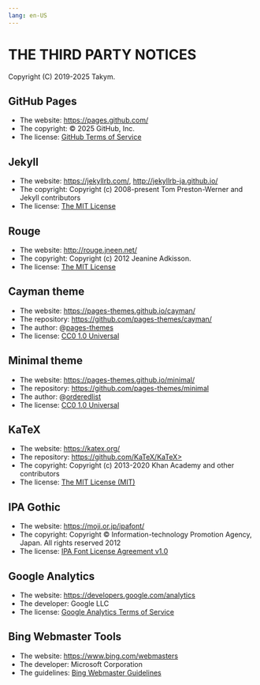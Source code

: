 ```yaml
---
lang: en-US
---
```

# THE THIRD PARTY NOTICES
Copyright (C) 2019-2025 Takym.

## GitHub Pages
* The website: <https://pages.github.com/>
* The copyright: &copy; 2025 GitHub, Inc.
* The license: [GitHub Terms of Service](https://help.github.com/en/articles/github-terms-of-service)

## Jekyll
* The website: <https://jekyllrb.com/>, <http://jekyllrb-ja.github.io/>
* The copyright: Copyright (c) 2008-present Tom Preston-Werner and Jekyll contributors
* The license: [The MIT License](https://github.com/jekyll/jekyll/blob/master/LICENSE)

## Rouge
* The website: <http://rouge.jneen.net/>
* The copyright: Copyright (c) 2012 Jeanine Adkisson.
* The license: [The MIT License](https://github.com/rouge-ruby/rouge/blob/master/LICENSE)

## Cayman theme
* The website: <https://pages-themes.github.io/cayman/>
* The repository: <https://github.com/pages-themes/cayman/>
* The author: @[pages-themes](https://github.com/pages-themes)
* The license: [CC0 1.0 Universal](https://github.com/pages-themes/cayman/blob/master/LICENSE)

## Minimal theme
* The website: <https://pages-themes.github.io/minimal/>
* The repository: <https://github.com/pages-themes/minimal>
* The author: @[orderedlist](https://github.com/orderedlist)
* The license: [CC0 1.0 Universal](https://github.com/pages-themes/minimal/blob/master/LICENSE)

## KaTeX
* The website: <https://katex.org/>
* The repository: https://github.com/KaTeX/KaTeX>
* The copyright: Copyright (c) 2013-2020 Khan Academy and other contributors
* The license: [The MIT License (MIT)](https://github.com/KaTeX/KaTeX/blob/main/LICENSE)

## IPA Gothic
* The website: <https://moji.or.jp/ipafont/>
* The copyright: Copyright &copy; Information-technology Promotion Agency, Japan. All rights reserved 2012
* The license: [IPA Font License Agreement v1.0](https://moji.or.jp/ipafont/license/)

## Google Analytics
* The website: <https://developers.google.com/analytics>
* The developer: Google LLC
* The license: [Google Analytics Terms of Service](https://www.google.com/analytics/terms/)

## Bing Webmaster Tools
* The website: <https://www.bing.com/webmasters>
* The developer: Microsoft Corporation
* The guidelines: [Bing Webmaster Guidelines](https://www.bing.com/webmasters/help/webmaster-guidelines-30fba23a)
